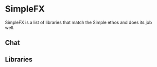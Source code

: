 # SimpleFX

SimpleFX is a list of libraries that match the Simple ethos and does its job well.

## Chat

## Libraries
